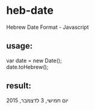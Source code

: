 # heb-date
Hebrew Date Format - Javascript

## usage:
var date = new Date(); <br/>
date.toHebrew();

## result:
יום חמישי, 3 לדצמבר, 2015
